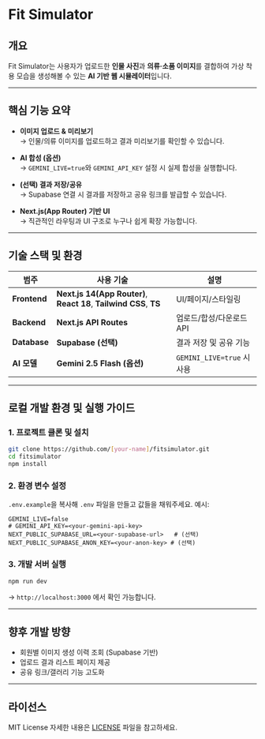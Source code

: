 # Fit Simulator

## 개요

Fit Simulator는 사용자가 업로드한 **인물 사진**과 **의류·소품 이미지**를 결합하여 가상 착용 모습을 생성해볼 수 있는 **AI 기반 웹 시뮬레이터**입니다.  

---

## 핵심 기능 요약

* **이미지 업로드 & 미리보기**  
  → 인물/의류 이미지를 업로드하고 결과 미리보기를 확인할 수 있습니다.

* **AI 합성 (옵션)**  
  → `GEMINI_LIVE=true`와 `GEMINI_API_KEY` 설정 시 실제 합성을 실행합니다.  

* **(선택) 결과 저장/공유**  
  → Supabase 연결 시 결과를 저장하고 공유 링크를 발급할 수 있습니다.

* **Next.js(App Router) 기반 UI**  
  → 직관적인 라우팅과 UI 구조로 누구나 쉽게 확장 가능합니다.

---

## 기술 스택 및 환경

| 범주           | 사용 기술                                                              | 설명                      |
| ------------ | ------------------------------------------------------------------ | ----------------------- |
| **Frontend** | **Next.js 14(App Router)**, **React 18**, **Tailwind CSS**, **TS** | UI/페이지/스타일링             |
| **Backend**  | **Next.js API Routes**                                             | 업로드/합성/다운로드 API         |
| **Database** | **Supabase (선택)**                                                  | 결과 저장 및 공유 기능           |
| **AI 모델**    | **Gemini 2.5 Flash (옵션)**                                          | `GEMINI_LIVE=true` 시 사용 |

---

## 로컬 개발 환경 및 실행 가이드

### 1. 프로젝트 클론 및 설치
```bash
git clone https://github.com/[your-name]/fitsimulator.git
cd fitsimulator
npm install
````

### 2. 환경 변수 설정

`.env.example`을 복사해 `.env` 파일을 만들고 값들을 채워주세요.
예시:

```env
GEMINI_LIVE=false
# GEMINI_API_KEY=<your-gemini-api-key>
NEXT_PUBLIC_SUPABASE_URL=<your-supabase-url>   # (선택)
NEXT_PUBLIC_SUPABASE_ANON_KEY=<your-anon-key> # (선택)
```

### 3. 개발 서버 실행

```bash
npm run dev
```

→ `http://localhost:3000` 에서 확인 가능합니다.

---

## 향후 개발 방향

* 회원별 이미지 생성 이력 조회 (Supabase 기반)
* 업로드 결과 리스트 페이지 제공
* 공유 링크/갤러리 기능 고도화

---

## 라이선스

MIT License
자세한 내용은 [LICENSE](./LICENSE) 파일을 참고하세요.

